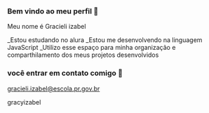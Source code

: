 ### Bem vindo ao meu perfil 💜

Meu nome é Gracieli izabel

_Estou estudando no alura
_Estou me desenvolvendo na linguagem JavaScript
_Utilizo esse espaço para minha organização e comparthilamento dos meus projetos desenvolvidos

### você entrar em contato comigo 📧

gracieli.izabel@escola.pr.gov.br

gracyizabel

